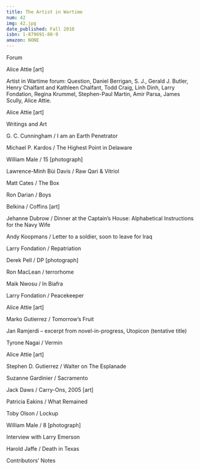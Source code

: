 ```yaml
---
title: The Artist in Wartime
num: 42
img: 42.jpg
date_published: Fall 2010
isbn: 1-879691-80-9
amazon: NONE
---
```

Forum

Alice Attie [art]

Artist in Wartime forum: Question, Daniel Berrigan, S. J., Gerald J. Butler, Henry Chalfant and Kathleen Chalfant, Todd Craig, Linh Dinh, Larry Fondation, Regina Krummel, Stephen-Paul Martin, Amir Parsa, James Scully, Alice Attie.

Alice Attie [art]

Writings and Art

G. C. Cunningham / I am an Earth Penetrator

Michael P. Kardos / The Highest Point in Delaware

William Male / 15 [photograph]

Lawrence-Minh Bùi Davis / Raw Qari & Vitriol

Matt Cates / The Box

Ron Darian / Boys

Belkina / Coffins [art]

Jehanne Dubrow / Dinner at the Captain’s House: Alphabetical Instructions for the Navy Wife

Andy Koopmans / Letter to a soldier, soon to leave for Iraq

Larry Fondation / Repatriation

Derek Pell / DP [photograph]

Ron MacLean / terrorhome

Maik Nwosu / In Biafra

Larry Fondation / Peacekeeper

Alice Attie [art]

Marko Gutierrez / Tomorrow’s Fruit

Jan Ramjerdi – excerpt from novel-in-progress, Utopicon (tentative title)

Tyrone Nagai / Vermin

Alice Attie [art]

Stephen D. Gutierrez / Walter on The Esplanade

Suzanne Gardinier / Sacramento

Jack Daws / Carry-Ons, 2005 [art]

Patricia Eakins / What Remained

Toby Olson / Lockup

William Male / 8 [photograph]

Interview with Larry Emerson

Harold Jaffe / Death in Texas

Contributors’ Notes